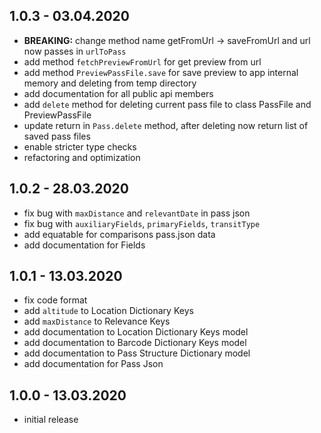## 1.0.3 - 03.04.2020
 - **BREAKING:** change method name getFromUrl -> saveFromUrl and url now passes in `urlToPass`
 - add method `fetchPreviewFromUrl` for get preview from url
 - add method `PreviewPassFile.save` for save preview to app internal memory and deleting from temp directory
 - add documentation for all public api members
 - add `delete` method for deleting current pass file to class PassFile and PreviewPassFile
 - update return in `Pass.delete` method, after deleting now return list of saved pass files
 - enable stricter type checks
 - refactoring and optimization

## 1.0.2 - 28.03.2020
 - fix bug with `maxDistance` and `relevantDate` in pass json
 - fix bug with `auxiliaryFields`, `primaryFields`, `transitType`
 - add equatable for comparisons pass.json data
 - add documentation for Fields

## 1.0.1 - 13.03.2020
 - fix code format
 - add `altitude` to Location Dictionary Keys
 - add `maxDistance` to Relevance Keys
 - add documentation to Location Dictionary Keys model
 - add documentation to Barcode Dictionary Keys model
 - add documentation to Pass Structure Dictionary model
 - add documentation for Pass Json

## 1.0.0 - 13.03.2020
 - initial release